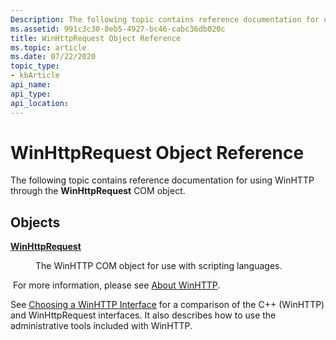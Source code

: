 ```yaml
---
Description: The following topic contains reference documentation for using WinHTTP.
ms.assetid: 991c3c30-8eb5-4927-bc46-cabc36db020c
title: WinHttpRequest Object Reference
ms.topic: article
ms.date: 07/22/2020
topic_type: 
- kbArticle
api_name: 
api_type: 
api_location: 
---
```


# WinHttpRequest Object Reference

The following topic contains reference documentation for using WinHTTP through the **WinHttpRequest** COM object.

## Objects

<dl> <dt>

[**WinHttpRequest**](winhttprequest.md)
</dt> <dd>

The WinHTTP COM object for use with scripting languages.

</dd> </dl>

 For more information, please see [About WinHTTP](about-winhttp.md).

See [Choosing a WinHTTP Interface](choosing-a-winhttp-interface.md) for a comparison of the C++ (WinHTTP) and WinHttpRequest interfaces. It also describes how to use the administrative tools included with WinHTTP.

 



